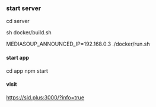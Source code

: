 ### start server
cd server

<!-- build docker image -->
sh docker/build.sh

<!-- start docker container -->
MEDIASOUP_ANNOUNCED_IP=192.168.0.3 ./docker/run.sh



#### start app
cd app
npm start


#### visit 
https://sid.plus:3000/?info=true
